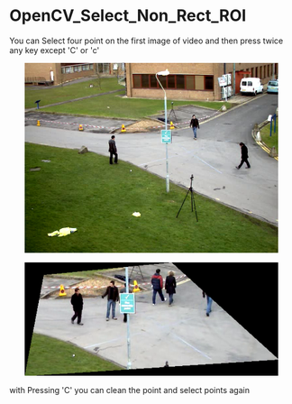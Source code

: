 # OpenCV_Select_Non_Rect_ROI

You can Select four point on the first image of video and then press twice any key except 'C' or 'c'
<p align="center">
  <img src="sample.png" width="450"/>
</p>
<p align="center">
  <img src="roi%20selescted.png" width="450"/>
</p>
with Pressing 'C' you can clean the point and select points again
